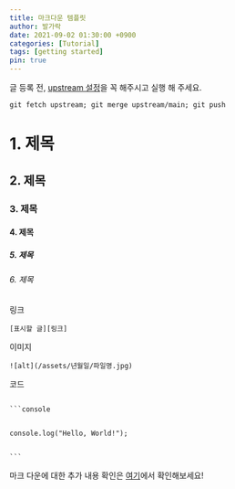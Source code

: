 ```yaml
---
title: 마크다운 템플릿
author: 발가락
date: 2021-09-02 01:30:00 +0900
categories: [Tutorial]
tags: [getting started]
pin: true
---
```


글 등록 전, [upstream 설정](https://hanjulcoding.com/posts/getting-started/#5-%EC%9B%90%EB%B3%B8-%EC%A0%80%EC%9E%A5%EC%86%8C%EC%97%90%EC%84%9C-%EC%97%85%EB%8D%B0%EC%9D%B4%ED%8A%B8-%EB%B0%9B%EA%B8%B0)을 꼭 해주시고 실행 해 주세요.

```console
git fetch upstream; git merge upstream/main; git push
```

# 1. 제목
## 2. 제목
### 3. 제목
#### 4. 제목
##### 5. 제목
###### 6. 제목

링크
```console
[표시할 글][링크]
```

이미지
```
![alt](/assets/년월일/파일명.jpg)
```

코드

<code>
```console<br><br>
console.log("Hello, World!");<br><br>
```
</code>

마크 다운에 대한 추가 내용 확인은 [여기](https://gist.github.com/ihoneymon/652be052a0727ad59601)에서 확인해보세요!